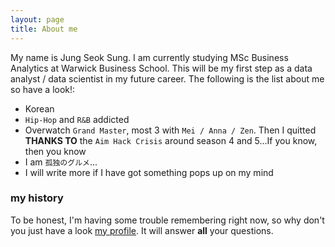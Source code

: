 ```yaml
---
layout: page
title: About me
---
```


My name is Jung Seok Sung. I am currently studying MSc Business Analytics at Warwick Business School. This will be my first step as a data analyst / data scientist in my future career. The following is the list about me so have a look!:

- Korean
- `Hip-Hop` and `R&B` addicted
- Overwatch `Grand Master`, most 3 with `Mei / Anna / Zen`. Then I quitted **THANKS TO** the `Aim Hack Crisis` around season 4 and 5...If you know, then you know
- I am `孤独のグルメ`...
- I will write more if I have got something pops up on my mind

### my history

To be honest, I'm having some trouble remembering right now, so why don't you just have a look [my profile](https://www.linkedin.com/in/jungseoksung0617/). It will answer **all** your questions.
